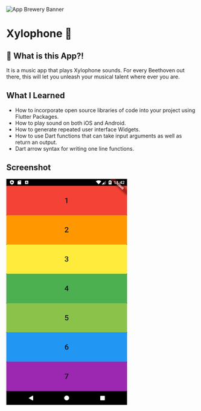 ![App Brewery Banner](https://github.com/londonappbrewery/Images/blob/master/AppBreweryBanner.png)


# Xylophone 🎹

## 🤔 What is this App?!

It is a music app that plays Xylophone sounds. For every Beethoven out there, this will let you unleash your musical talent where ever you are. 

## What I Learned

- How to incorporate open source libraries of code into your project using Flutter Packages.
- How to play sound on both iOS and Android.
- How to generate repeated user interface Widgets.
- How to use Dart functions that can take input arguments as well as return an output.
- Dart arrow syntax for writing one line functions.

## Screenshot
<img src="screenshot/Screenshot_1588272127.png" height="600" width="320">
